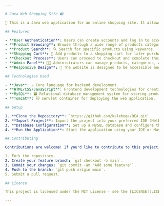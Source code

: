 ```yaml
---

# Java Web Shopping Site 🛍️

🛒 This is a Java web application for an online shopping site. It allows users to browse products, add them to a shopping cart, and proceed with the checkout process.

## Features

- **User Authentication**: Users can create accounts and log in to access their personalized shopping experience.
- **Product Browsing**: Browse through a wide range of products categorized into different sections.
- **Product Search**: 🔍 Search for specific products using keywords.
- **Shopping Cart**: 🛒 Add products to a shopping cart for later purchase.
- **Checkout Process**: Users can proceed to checkout and complete their purchases securely.
- **Admin Panel**: 👩‍💼 Administrators can manage products, categories, and user accounts through an admin panel.
- **Responsive Design**: 📱 The website is designed to be accessible and usable on various devices, including desktops, tablets, and smartphones.

## Technologies Used

- **Java**: ☕ Core language for backend development.
- **HTML/CSS/JavaScript**: Frontend development technologies for creating the user interface and adding interactivity.
- **MySQL**: 🗃️ Relational database management system for storing product and user data.
- **Tomcat**: 🐱 Servlet container for deploying the web application.

## Setup

1. **Clone the Repository**: `https://github.com/kalehege/DEA.git`
2. **Import Project**: Import the project into your preferred IDE (NetBean, Eclipse, IntelliJ, etc.).
3. **Database Configuration**: Set up a MySQL database and configure the database connection properties in `dea`.
4. **Run the Application**: Start the application using your IDE or Maven.

## Contributing

Contributions are welcome! If you'd like to contribute to this project, please follow these steps:

1. Fork the repository.
2. Create your feature branch: `git checkout -b main`.
3. Commit your changes: `git commit -am 'Add some feature'`.
4. Push to the branch: `git push origin main`.
5. Submit a pull request.

## License

This project is licensed under the MIT License - see the [LICENSE](LICENSE) file for details.

---
```

